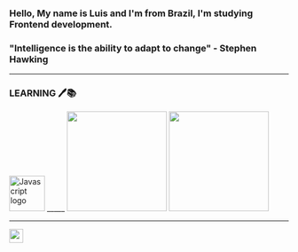 ### Hello, My name is Luis and I'm from Brazil, I'm studying Frontend development.
### "Intelligence is the ability to adapt to change" - Stephen Hawking
____

### LEARNING 🖊️📚
<img src="https://iconape.com/wp-content/files/rj/371212/svg/371212.svg" alt="Javascript logo" width="64" />
_____

<img height="180em" src="https://github-readme-stats-eight-theta.vercel.app/api?username=OLuisH&show_icons=true&theme=dracula&include_all_commits=true&count_private=true"/>
<img height="180em" src="https://github-readme-stats-eight-theta.vercel.app/api/top-langs/?username=OLuisH&layout=compact&langs_count=8&theme=dracula"/>

_____

<a href="https://www.com/oluishe/"><img src="https://img.shields.io/badge/instagram-%23E4405F.svg?&style=for-the-badge&logo=instagram&logoColor=white" align="center" height=25></a>

